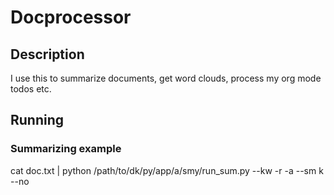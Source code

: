 # Docprocessor

## Description

I use this to summarize documents, get word clouds, process my org mode todos  etc.

## Running

### Summarizing example

cat doc.txt | python /path/to/dk/py/app/a/smy/run_sum.py --kw -r -a --sm k --no

